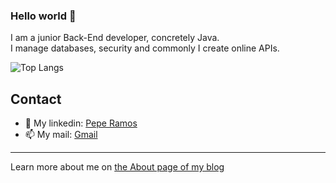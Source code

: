 ### Hello world 👋

I am a junior Back-End developer, concretely Java. <br>
I manage databases, security and commonly I create online APIs.


<!--![GitHub Stats](https://github-readme-stats.vercel.app/api?username=jramma&count_private=true&show_icons=true)--->

![Top Langs](https://github-readme-stats.vercel.app/api/top-langs?username=jramma&layout=compact)
<!--![Top Langs](https://github-readme-stats.vercel.app/api/top-langs?username=jramma&layout=compact)--->

## Contact

- 💼 My linkedin: [Pepe Ramos](https://www.linkedin.com/in/peperamos090922/)
- 📫 My mail: <a href="mailto:jrmasip97@gmail.com">Gmail</a>
---

Learn more about me on [the About page of my blog](https://peperamos.cat/)
